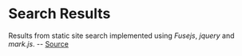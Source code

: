 # Search Results


Results from static site search implemented using _Fusejs_, _jquery_
and _mark.js_. -- [Source](https://gist.github.com/eddiewebb/735feb48f50f0ddd65ae5606a1cb41ae)

[//]: # "Exported with love from a post written in Org mode"
[//]: # "- https://github.com/kaushalmodi/ox-hugo"  
